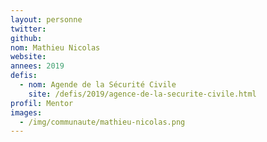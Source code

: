 ```yaml
---
layout: personne
twitter: 
github: 
nom: Mathieu Nicolas
website:
annees: 2019
defis: 
  - nom: Agende de la Sécurité Civile
    site: /defis/2019/agence-de-la-securite-civile.html
profil: Mentor
images: 
  - /img/communaute/mathieu-nicolas.png
---
```


